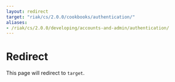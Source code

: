 ```yaml
---
layout: redirect
target: "riak/cs/2.0.0/cookbooks/authentication/"
aliases:
- /riak/cs/2.0.0/developing/accounts-and-admin/authentication/
---
```


# Redirect

This page will redirect to `target`.
